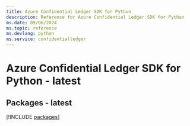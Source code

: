 ```yaml
---
title: Azure Confidential Ledger SDK for Python
description: Reference for Azure Confidential Ledger SDK for Python
ms.date: 09/06/2024
ms.topic: reference
ms.devlang: python
ms.service: confidentialledger
---
```

# Azure Confidential Ledger SDK for Python - latest
## Packages - latest
[!INCLUDE [packages](confidential-ledger-index.md)]